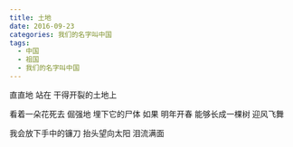 ```yaml
---
title: 土地
date: 2016-09-23
categories: 我们的名字叫中国
tags:
  - 中国
  - 祖国
  - 我们的名字叫中国
---
```


直直地
站在
干得开裂的土地上
<!--more-->
看着一朵花死去
倔强地
埋下它的尸体
如果
明年开春
能够长成一棵树
迎风飞舞

我会放下手中的镰刀
抬头望向太阳
泪流满面